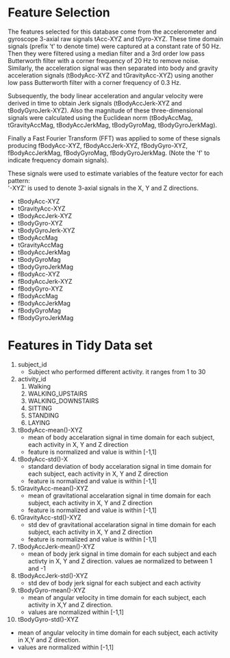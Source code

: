 # Feature Selection
The features selected for this database come from the accelerometer and gyroscope 3-axial raw signals tAcc-XYZ and tGyro-XYZ. These time domain signals (prefix 't' to denote time) were captured at a constant rate of 50 Hz. Then they were filtered using a median filter and a 3rd order low pass Butterworth filter with a corner frequency of 20 Hz to remove noise. Similarly, the acceleration signal was then separated into body and gravity acceleration signals (tBodyAcc-XYZ and tGravityAcc-XYZ) using another low pass Butterworth filter with a corner frequency of 0.3 Hz. 

Subsequently, the body linear acceleration and angular velocity were derived in time to obtain Jerk signals (tBodyAccJerk-XYZ and tBodyGyroJerk-XYZ). Also the magnitude of these three-dimensional signals were calculated using the Euclidean norm (tBodyAccMag, tGravityAccMag, tBodyAccJerkMag, tBodyGyroMag, tBodyGyroJerkMag). 

Finally a Fast Fourier Transform (FFT) was applied to some of these signals producing fBodyAcc-XYZ, fBodyAccJerk-XYZ, fBodyGyro-XYZ, fBodyAccJerkMag, fBodyGyroMag, fBodyGyroJerkMag. (Note the 'f' to indicate frequency domain signals). 

These signals were used to estimate variables of the feature vector for each pattern:  
'-XYZ' is used to denote 3-axial signals in the X, Y and Z directions.

* tBodyAcc-XYZ
* tGravityAcc-XYZ
* tBodyAccJerk-XYZ
* tBodyGyro-XYZ
* tBodyGyroJerk-XYZ
* tBodyAccMag
* tGravityAccMag
* tBodyAccJerkMag
* tBodyGyroMag
* tBodyGyroJerkMag
* fBodyAcc-XYZ
* fBodyAccJerk-XYZ
* fBodyGyro-XYZ
* fBodyAccMag
* fBodyAccJerkMag
* fBodyGyroMag
* fBodyGyroJerkMag


# Features in Tidy Data set

1. subject_id
    * Subject who performed different activity. it ranges from 1 to 30
2. activity_id
    1. Walking
    2. WALKING_UPSTAIRS
    3. WALKING_DOWNSTAIRS
    4. SITTING
    5. STANDING
    6. LAYING
3. tBodyAcc-mean()-XYZ
   * mean of body accelaration signal in time domain for each subject, each activity in X, Y and Z direction
   * feature is normalized and value is within [-1,1]
4. tBodyAcc-std()-X
   * standard deviation of body accelaration signal in time domain for each subject, each activity in X, Y and Z direction
   * feature is normalized and value is within [-1,1]
5. tGravityAcc-mean()-XYZ
   * mean of gravitational accelaration signal in time domain for each subject, each activity in X, Y and Z direction
   * feature is normalized and value is within [-1,1]
6. tGravityAcc-std()-XYZ
   * std dev of gravitational accelaration signal in time domain for each subject, each activity in X, Y and Z direction
   * feature is normalized and value is within [-1,1]
7. tBodyAccJerk-mean()-XYZ
   * mean of body jerk signal in time domain for each subject and each activty in X, Y and Z direction. values ae normalized to between 1 and -1
8. tBodyAccJerk-std()-XYZ
   * std dev of body jerk signal for each subject and each activity
9. tBodyGyro-mean()-XYZ
   * mean of angular velocity in time domain for each subject, each activity in X,Y and Z direction.
   * values are normalized within [-1,1]
10. tBodyGyro-std()-XYZ
   * mean of angular velocity in time domain for each subject, each activity in X,Y and Z direction.
   * values are normalized within [-1,1]
